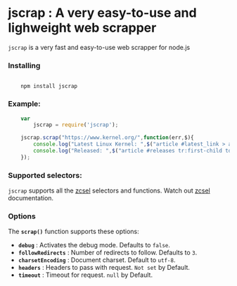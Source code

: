 # jscrap : A very easy-to-use and lighweight web scrapper


`jscrap` is a very fast and easy-to-use web scrapper for node.js

### Installing 
```npm

	npm install jscrap
```

### Example:
```javascript
	var
	    jscrap = require('jscrap');

	jscrap.scrap("https://www.kernel.org/",function(err,$){
	    console.log("Latest Linux Kernel: ",$("article #latest_link > a").text().trim());
	    console.log("Released: ",$("article #releases tr:first-child td:nth-child(3)").text());
	});
```
### Supported selectors:

`jscrap` supports all the [zcsel](https://www.npmjs.org/package/zcsel) selectors and functions.
Watch out [zcsel](https://www.npmjs.org/package/zcsel) documentation.

### Options

The __`scrap()`__ function supports these options:

* __`debug`__ : Activates the debug mode. Defaults to `false`.
* __`followRedirects`__ : Number of redirects to follow. Defaults to `3`.
* __`charsetEncoding`__ : Document charset. Default to `utf-8`.
* __`headers`__ : Headers to pass with request. `Not set` by Default.
* __`timeout`__ : Timeout for request. `null` by Default.